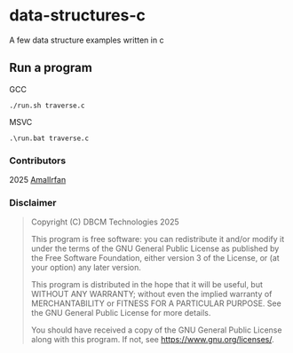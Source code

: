 # data-structures-c
A few data structure examples written in c 

## Run a program

GCC

```
./run.sh traverse.c
```

MSVC

```
.\run.bat traverse.c
```

### Contributors

2025 [AmalIrfan](https://github.com/AmalIrfan)

### Disclaimer

> Copyright (C) DBCM Technologies 2025
> 
> This program is free software: you can redistribute it and/or modify
> it under the terms of the GNU General Public License as published by
> the Free Software Foundation, either version 3 of the License, or
> (at your option) any later version.
> 
> This program is distributed in the hope that it will be useful,
> but WITHOUT ANY WARRANTY; without even the implied warranty of
> MERCHANTABILITY or FITNESS FOR A PARTICULAR PURPOSE.  See the
> GNU General Public License for more details.
> 
> You should have received a copy of the GNU General Public License
> along with this program.  If not, see <https://www.gnu.org/licenses/>.